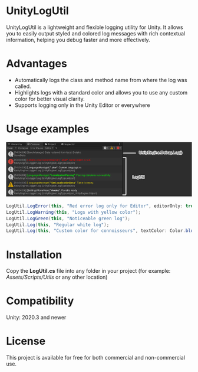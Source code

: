 # UnityLogUtil
UnityLogUtil is a lightweight and flexible logging utility for Unity. It allows you to easily output styled and colored log messages with rich contextual information, helping you debug faster and more effectively.

# Advantages
- Automatically logs the class and method name from where the log was called.
- Highlights logs with a standard color and allows you to use any custom color for better visual clarity.
- Supports logging only in the Unity Editor or everywhere 

# Usage examples
![alt text](https://github.com/KotikovD/UnityLogUtil/blob/main/UnityLogUtil.jpg?raw=true)
```csharp
LogUtil.LogError(this, "Red error log only for Editor", editorOnly: true);
LogUtil.LogWarning(this, "Logs with yellow color");
LogUtil.LogGreen(this, "Noticeable green log");
LogUtil.Log(this, "Regular white log");
LogUtil.Log(this, "Custom color for connoisseurs", textColor: Color.blue);
```

# Installation
Copy the **LogUtil.cs** file into any folder in your project (for example: *Assets/Scripts/Utils* or any other location)

# Compatibility
Unity: 2020.3 and newer

# License
This project is available for free for both commercial and non-commercial use.

